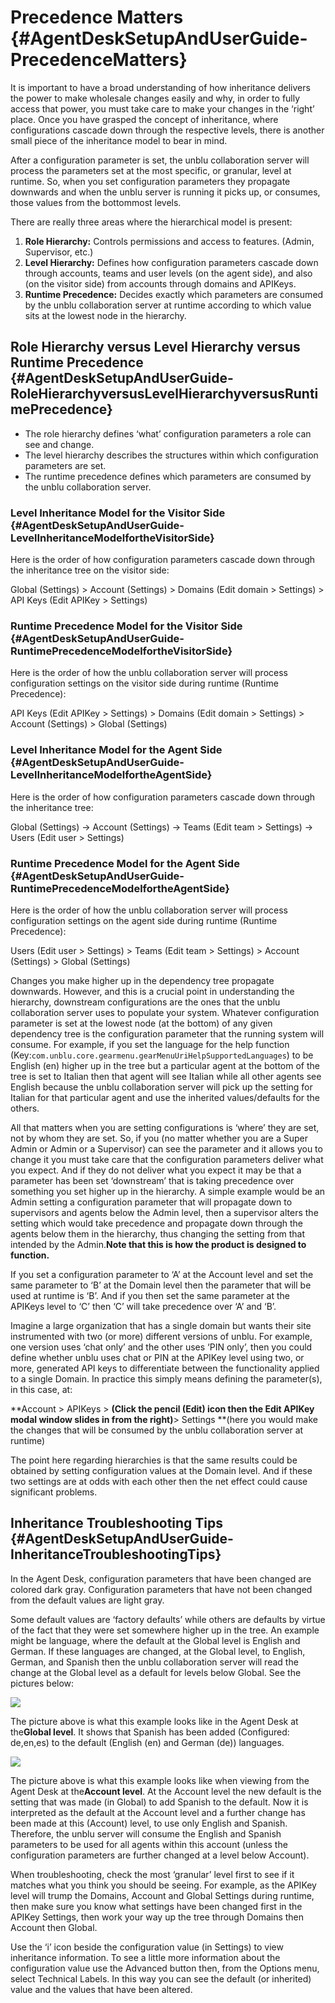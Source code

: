 # Precedence Matters {#AgentDeskSetupAndUserGuide-PrecedenceMatters}

It is important to have a broad understanding of how inheritance delivers the power to make wholesale changes easily and why, in order to fully access that power, you must take care to make your changes in the ‘right’ place. Once you have grasped the concept of inheritance, where configurations cascade down through the respective levels, there is another small piece of the inheritance model to bear in mind.

After a configuration parameter is set, the unblu collaboration server will process the parameters set at the most specific, or granular, level at runtime. So, when you set configuration parameters they propagate downwards and when the unblu server is running it picks up, or consumes, those values from the bottommost levels.

There are really three areas where the hierarchical model is present:

1. **Role Hierarchy:**
   Controls permissions and access to features. \(Admin, Supervisor, etc.\)
2. **Level Hierarchy:**
   Defines how configuration parameters cascade down through accounts, teams and user levels \(on the agent side\), and also \(on the visitor side\) from accounts through domains and APIKeys.
3. **Runtime Precedence:**
   Decides exactly which parameters are consumed by the unblu collaboration server at runtime according to which value sits at the lowest node in the hierarchy.

## Role Hierarchy versus Level Hierarchy versus Runtime Precedence {#AgentDeskSetupAndUserGuide-RoleHierarchyversusLevelHierarchyversusRuntimePrecedence}

* The role hierarchy defines ‘what’ configuration parameters a role can see and change.
* The level hierarchy describes the structures within which configuration parameters are set.
* The runtime precedence defines which parameters are consumed by the unblu collaboration server. 

### Level Inheritance Model for the Visitor Side {#AgentDeskSetupAndUserGuide-LevelInheritanceModelfortheVisitorSide}

Here is the order of how configuration parameters cascade down through the inheritance tree on the visitor side:

Global \(Settings\) &gt; Account \(Settings\) &gt; Domains \(Edit domain &gt; Settings\) &gt; API Keys \(Edit APIKey &gt; Settings\)

### Runtime Precedence Model for the Visitor Side {#AgentDeskSetupAndUserGuide-RuntimePrecedenceModelfortheVisitorSide}

Here is the order of how the unblu collaboration server will process configuration settings on the visitor side during runtime \(Runtime Precedence\):

API Keys \(Edit APIKey &gt; Settings\)  &gt; Domains \(Edit domain &gt; Settings\) &gt; Account \(Settings\) &gt; Global \(Settings\)

### Level Inheritance Model for the Agent Side {#AgentDeskSetupAndUserGuide-LevelInheritanceModelfortheAgentSide}

Here is the order of how configuration parameters cascade down through the inheritance tree:

Global \(Settings\) -&gt; Account \(Settings\) -&gt; Teams \(Edit team &gt; Settings\) -&gt; Users \(Edit user &gt; Settings\)

### Runtime Precedence Model for the Agent Side {#AgentDeskSetupAndUserGuide-RuntimePrecedenceModelfortheAgentSide}

Here is the order of how the unblu collaboration server will process configuration settings on the agent side during runtime \(Runtime Precedence\):

Users \(Edit user &gt; Settings\) &gt; Teams \(Edit team &gt; Settings\) &gt; Account \(Settings\) &gt; Global \(Settings\)

Changes you make higher up in the dependency tree propagate downwards. However, and this is a crucial point in understanding the hierarchy, downstream configurations are the ones that the unblu collaboration server uses to populate your system. Whatever configuration parameter is set at the lowest node \(at the bottom\) of any given dependency tree is the configuration parameter that the running system will consume. For example, if you set the language for the help function \(Key:`com.unblu.core.gearmenu.gearMenuUriHelpSupportedLanguages`\) to be English \(en\) higher up in the tree but a particular agent at the bottom of the tree is set to Italian then that agent will see Italian while all other agents see English because the unblu collaboration server will pick up the setting for Italian for that particular agent and use the inherited values/defaults for the others.

All that matters when you are setting configurations is ‘where’ they are set, not by whom they are set. So, if you \(no matter whether you are a Super Admin or Admin or a Supervisor\) can see the parameter and it allows you to change it you must take care that the configuration parameters deliver what you expect. And if they do not deliver what you expect it may be that a parameter has been set ‘downstream’ that is taking precedence over something you set higher up in the hierarchy. A simple example would be an Admin setting a configuration parameter that will propagate down to supervisors and agents below the Admin level, then a supervisor alters the setting which would take precedence and propagate down through the agents below them in the hierarchy, thus changing the setting from that intended by the Admin.**Note that this is how the product is designed to function.**

If you set a configuration parameter to ‘A’ at the Account level and set the same parameter to ‘B’ at the Domain level then the parameter that will be used at runtime is ‘B’. And if you then set the same parameter at the APIKeys level to ‘C’ then ‘C’ will take precedence over ‘A’ and ‘B’.

Imagine a large organization that has a single domain but wants their site instrumented with two \(or more\) different versions of unblu. For example, one version uses ‘chat only’ and the other uses ‘PIN only’, then you could define whether unblu uses chat or PIN at the APIKey level using two, or more, generated API keys to differentiate between the functionality applied to a single Domain. In practice this simply means defining the parameter\(s\), in this case, at:

**Account &gt; APIKeys &gt; **\(Click the pencil \(Edit\) icon then the Edit APIKey modal window slides in from the right\)**&gt; Settings **\(here you would make the changes that will be consumed by the unblu collaboration server at runtime\)

The point here regarding hierarchies is that the same results could be obtained by setting configuration values at the Domain level. And if these two settings are at odds with each other then the net effect could cause significant problems.

## Inheritance Troubleshooting Tips {#AgentDeskSetupAndUserGuide-InheritanceTroubleshootingTips}

In the Agent Desk, configuration parameters that have been changed are colored dark gray. Configuration parameters that have not been changed from the default values are light gray.

Some default values are ‘factory defaults’ while others are defaults by virtue of the fact that they were set somewhere higher up in the tree. An example might be language, where the default at the Global level is English and German. If these languages are changed, at the Global level, to English, German, and Spanish then the unblu collaboration server will read the change at the Global level as a default for levels below Global. See the pictures below:

![](https://www.unblu.com/confluence/download/thumbnails/102793956/Precedence_1.png?version=1&modificationDate=1479740456000&api=v2)

The picture above is what this example looks like in the Agent Desk at the**Global level**. It shows that Spanish has been added \(Configured: de,en,es\) to the default \(English \(en\) and German \(de\)\) languages.

![](https://www.unblu.com/confluence/download/thumbnails/102793956/Precedence_2.png?version=1&modificationDate=1479740529000&api=v2)

The picture above is what this example looks like when viewing from the Agent Desk at the**Account level**. At the Account level the new default is the setting that was made \(in Global\) to add Spanish to the default. Now it is interpreted as the default at the Account level and a further change has been made at this \(Account\) level, to use only English and Spanish. Therefore, the unblu server will consume the English and Spanish parameters to be used for all agents within this account \(unless the configuration parameters are further changed at a level below Account\).

When troubleshooting, check the most ‘granular’ level first to see if it matches what you think you should be seeing. For example, as the APIKey level will trump the Domains, Account and Global Settings during runtime, then make sure you know what settings have been changed first in the APIKey Settings, then work your way up the tree through Domains then Account then Global.

Use the ‘i’ icon beside the configuration value \(in Settings\) to view inheritance information. To see a little more information about the configuration value use the Advanced button then, from the Options menu, select Technical Labels. In this way you can see the default \(or inherited\) value and the values that have been altered.

